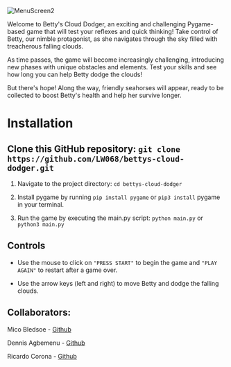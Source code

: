    ![MenuScreen2](https://user-images.githubusercontent.com/108279441/234294491-13a4b9d5-666f-4eba-a33d-08ef8fce4b80.png)

Welcome to Betty's Cloud Dodger, an exciting and challenging Pygame-based game that will test your reflexes and quick thinking! Take control of Betty, our nimble protagonist, as she navigates through the sky filled with treacherous falling clouds.

As time passes, the game will become increasingly challenging, introducing new phases with unique obstacles and elements. Test your skills and see how long you can help Betty dodge the clouds!

But there's hope! Along the way, friendly seahorses will appear, ready to be collected to boost Betty's health and help her survive longer.

# Installation

## Clone this GitHub repository: `git clone https://github.com/LW068/bettys-cloud-dodger.git`

1. Navigate to the project directory: `cd bettys-cloud-dodger`

2. Install pygame by running `pip install pygame` or `pip3 install` pygame in your terminal.

3. Run the game by executing the main.py script: `python main.py` or `python3 main.py`

## Controls

* Use the mouse to click on `"PRESS START"` to begin the game and `"PLAY AGAIN"` to restart after a game over.

* Use the arrow keys (left and right) to move Betty and dodge the falling clouds.

## Collaborators: 

Mico Bledsoe - [Github](https://github.com/MicoBledsoe)

Dennis Agbemenu  - [Github](https://github.com/dagbeme1)

Ricardo Corona - [Github](https://github.com/LW068)
